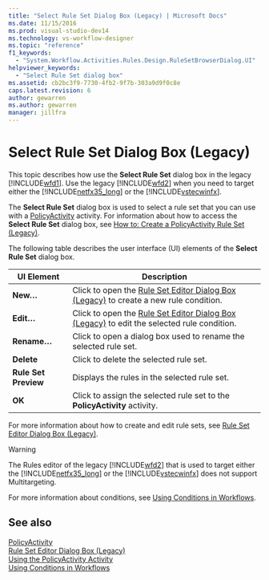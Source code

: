 ```yaml
---
title: "Select Rule Set Dialog Box (Legacy) | Microsoft Docs"
ms.date: 11/15/2016
ms.prod: visual-studio-dev14
ms.technology: vs-workflow-designer
ms.topic: "reference"
f1_keywords: 
  - "System.Workflow.Activities.Rules.Design.RuleSetBrowserDialog.UI"
helpviewer_keywords: 
  - "Select Rule Set dialog box"
ms.assetid: cb2bc3f9-7730-4fb2-9f7b-303a9d9f0c8e
caps.latest.revision: 6
author: gewarren
ms.author: gewarren
manager: jillfra
---
```

# Select Rule Set Dialog Box (Legacy)
This topic describes how use the **Select Rule Set** dialog box in the legacy [!INCLUDE[wfd1](../includes/wfd1-md.md)]. Use the legacy [!INCLUDE[wfd2](../includes/wfd2-md.md)] when you need to target either the [!INCLUDE[netfx35_long](../includes/netfx35-long-md.md)] or the [!INCLUDE[vstecwinfx](../includes/vstecwinfx-md.md)].  
  
 The **Select Rule Set** dialog box is used to select a rule set that you can use with a [PolicyActivity](http://go.microsoft.com/fwlink?LinkID=65019) activity. For information about how to access the **Select Rule Set** dialog box, see [How to: Create a PolicyActivity Rule Set (Legacy)](../workflow-designer/how-to-create-a-policyactivity-rule-set-legacy.md).  
  
 The following table describes the user interface (UI) elements of the **Select Rule Set** dialog box.  
  
|UI Element|Description|  
|----------------|-----------------|  
|**New…**|Click to open the [Rule Set Editor Dialog Box (Legacy)](../workflow-designer/rule-set-editor-dialog-box-legacy.md) to create a new rule condition.|  
|**Edit…**|Click to open the [Rule Set Editor Dialog Box (Legacy)](../workflow-designer/rule-set-editor-dialog-box-legacy.md) to edit the selected rule condition.|  
|**Rename…**|Click to open a dialog box used to rename the selected rule set.|  
|**Delete**|Click to delete the selected rule set.|  
|**Rule Set Preview**|Displays the rules in the selected rule set.|  
|**OK**|Click to assign the selected rule set to the **PolicyActivity** activity.|  
  
 For more information about how to create and edit rule sets, see [Rule Set Editor Dialog Box (Legacy)](../workflow-designer/rule-set-editor-dialog-box-legacy.md).  
  
> [!WARNING]
> The Rules editor of the legacy [!INCLUDE[wfd2](../includes/wfd2-md.md)] that is used to target either the [!INCLUDE[netfx35_long](../includes/netfx35-long-md.md)] or the [!INCLUDE[vstecwinfx](../includes/vstecwinfx-md.md)] does not support Multitargeting.  
  
 For more information about conditions, see [Using Conditions in Workflows](http://go.microsoft.com/fwlink?LinkID=65009).  
  
## See also  
 [PolicyActivity](http://go.microsoft.com/fwlink?LinkID=65019)   
 [Rule Set Editor Dialog Box (Legacy)](../workflow-designer/rule-set-editor-dialog-box-legacy.md)   
 [Using the PolicyActivity Activity](http://go.microsoft.com/fwlink?LinkID=65004)   
 [Using Conditions in Workflows](http://go.microsoft.com/fwlink?LinkID=65009)